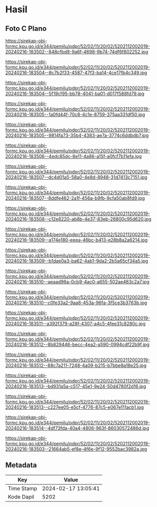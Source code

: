 # Hasil

## Foto C Plano

https://sirekap-obj-formc.kpu.go.id/e344/pemilu/pdpr/52/02/11/20/02/5202112002019-20240216-183502--848cfbd8-9a6f-4698-9b74-74df6f802252.jpg

https://sirekap-obj-formc.kpu.go.id/e344/pemilu/pdpr/52/02/11/20/02/5202112002019-20240216-183504--8c7b2f33-4587-47f3-ba14-4ce17fb4c349.jpg

https://sirekap-obj-formc.kpu.go.id/e344/pemilu/pdpr/52/02/11/20/02/5202112002019-20240216-183504--5f19cf95-bb78-4041-ba01-d017f588fd79.jpg

https://sirekap-obj-formc.kpu.go.id/e344/pemilu/pdpr/52/02/11/20/02/5202112002019-20240216-183505--1a0fd44f-70c8-4c1e-8759-375aa331df50.jpg

https://sirekap-obj-formc.kpu.go.id/e344/pemilu/pdpr/52/02/11/20/02/5202112002019-20240216-183505--9814fa73-35b4-4383-ae7a-3774c6ddbdb7.jpg

https://sirekap-obj-formc.kpu.go.id/e344/pemilu/pdpr/52/02/11/20/02/5202112002019-20240216-183506--4edc85dc-8e11-4a86-a15f-a0fcf7b11efa.jpg

https://sirekap-obj-formc.kpu.go.id/e344/pemilu/pdpr/52/02/11/20/02/5202112002019-20240216-183507--dc4d01a5-58a0-4e8d-8948-31d7413c7151.jpg

https://sirekap-obj-formc.kpu.go.id/e344/pemilu/pdpr/52/02/11/20/02/5202112002019-20240216-183507--8ddfe462-2a1f-456a-b9fb-9cfa50ab8fd9.jpg

https://sirekap-obj-formc.kpu.go.id/e344/pemilu/pdpr/52/02/11/20/02/5202112002019-20240216-183508--c12e8220-ab8b-4e37-83eb-26800c95d620.jpg

https://sirekap-obj-formc.kpu.go.id/e344/pemilu/pdpr/52/02/11/20/02/5202112002019-20240216-183509--a174e180-eeea-46bc-b413-e28b8a2a6214.jpg

https://sirekap-obj-formc.kpu.go.id/e344/pemilu/pdpr/52/02/11/20/02/5202112002019-20240216-183509--b1dae0a3-ba62-4ab1-9da2-2b5a65cf34a5.jpg

https://sirekap-obj-formc.kpu.go.id/e344/pemilu/pdpr/52/02/11/20/02/5202112002019-20240216-183510--aeaad96a-0cb9-4ac0-a655-502ae463c2a7.jpg

https://sirekap-obj-formc.kpu.go.id/e344/pemilu/pdpr/52/02/11/20/02/5202112002019-20240216-183510--c0fe33a2-9aa6-453a-96fa-3f5ce3b3763b.jpg

https://sirekap-obj-formc.kpu.go.id/e344/pemilu/pdpr/52/02/11/20/02/5202112002019-20240216-183511--a392f379-a28f-4307-a4c5-4fee31c8280c.jpg

https://sirekap-obj-formc.kpu.go.id/e344/pemilu/pdpr/52/02/11/20/02/5202112002019-20240216-183512--8b829446-becc-4ea2-a590-0994cdf22b9f.jpg

https://sirekap-obj-formc.kpu.go.id/e344/pemilu/pdpr/52/02/11/20/02/5202112002019-20240216-183512--88c7a211-7248-4a09-b215-b7bbe8a18e25.jpg

https://sirekap-obj-formc.kpu.go.id/e344/pemilu/pdpr/52/02/11/20/02/5202112002019-20240216-183513--bd931a5a-c517-45e1-9e24-50d4780f2d16.jpg

https://sirekap-obj-formc.kpu.go.id/e344/pemilu/pdpr/52/02/11/20/02/5202112002019-20240216-183513--c227ee05-e5cf-4776-87c5-e067e111acb1.jpg

https://sirekap-obj-formc.kpu.go.id/e344/pemilu/pdpr/52/02/11/20/02/5202112002019-20240216-183514--4df73fda-40a4-4806-963f-86030572486d.jpg

https://sirekap-obj-formc.kpu.go.id/e344/pemilu/pdpr/52/02/11/20/02/5202112002019-20240216-183503--21664ab5-ef8e-4f6e-9f12-9552bac3982a.jpg


## Metadata

| Key        | Value               |
| ---------- | ------------------- |
| Time Stamp | 2024-02-17 13:05:41 |
| Kode Dapil | 5202                |




